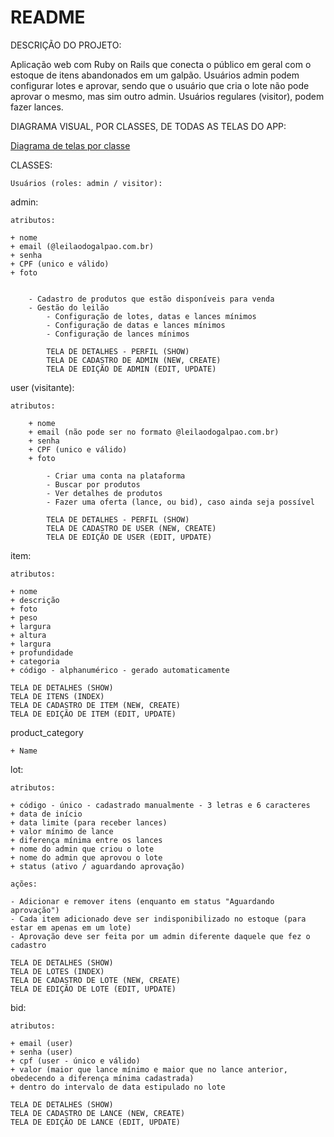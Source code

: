 # README
DESCRIÇÃO DO PROJETO:

Aplicação web com Ruby on Rails que conecta o público em geral com o estoque de itens abandonados em um galpão. Usuários admin podem configurar lotes e aprovar, sendo que o usuário que cria o lote não pode aprovar o mesmo, mas sim outro admin. Usuários regulares (visitor), podem fazer lances. 

DIAGRAMA VISUAL, POR CLASSES, DE TODAS AS TELAS DO APP:

[Diagrama de telas por classe](https://l1nk.dev/FUYJV)

CLASSES:

    Usuários (roles: admin / visitor):

admin:

    atributos:

    + nome
    + email (@leilaodogalpao.com.br)
    + senha
    + CPF (unico e válido)
    + foto


        - Cadastro de produtos que estão disponíveis para venda
        - Gestão do leilão 
            - Configuração de lotes, datas e lances mínimos
            - Configuração de datas e lances mínimos
            - Configuração de lances mínimos
            
            TELA DE DETALHES - PERFIL (SHOW)
            TELA DE CADASTRO DE ADMIN (NEW, CREATE)
            TELA DE EDIÇÃO DE ADMIN (EDIT, UPDATE)

user (visitante):

    atributos:

        + nome
        + email (não pode ser no formato @leilaodogalpao.com.br)
        + senha
        + CPF (unico e válido)
        + foto

            - Criar uma conta na plataforma
            - Buscar por produtos
            - Ver detalhes de produtos
            - Fazer uma oferta (lance, ou bid), caso ainda seja possível

            TELA DE DETALHES - PERFIL (SHOW)
            TELA DE CADASTRO DE USER (NEW, CREATE)
            TELA DE EDIÇÃO DE USER (EDIT, UPDATE)

item:

    atributos:

    + nome
    + descrição
    + foto
    + peso
    + largura
    + altura
    + largura
    + profundidade
    + categoria
    + código - alphanumérico - gerado automaticamente 

    TELA DE DETALHES (SHOW)
    TELA DE ITENS (INDEX)
    TELA DE CADASTRO DE ITEM (NEW, CREATE)
    TELA DE EDIÇÃO DE ITEM (EDIT, UPDATE)

product_category 

    + Name 

lot:

    atributos:

    + código - único - cadastrado manualmente - 3 letras e 6 caracteres
    + data de início
    + data limite (para receber lances)
    + valor mínimo de lance 
    + diferença mínima entre os lances
    + nome do admin que criou o lote
    + nome do admin que aprovou o lote
    + status (ativo / aguardando aprovação)

    ações:

    - Adicionar e remover itens (enquanto em status "Aguardando aprovação")
    - Cada item adicionado deve ser indisponibilizado no estoque (para estar em apenas em um lote)
    - Aprovação deve ser feita por um admin diferente daquele que fez o cadastro

    TELA DE DETALHES (SHOW)
    TELA DE LOTES (INDEX)
    TELA DE CADASTRO DE LOTE (NEW, CREATE)
    TELA DE EDIÇÃO DE LOTE (EDIT, UPDATE)

bid:

    atributos:

    + email (user)
    + senha (user)
    + cpf (user - único e válido)
    + valor (maior que lance mínimo e maior que no lance anterior, obedecendo a diferença mínima cadastrada)
    + dentro do intervalo de data estipulado no lote

    TELA DE DETALHES (SHOW)
    TELA DE CADASTRO DE LANCE (NEW, CREATE)
    TELA DE EDIÇÃO DE LANCE (EDIT, UPDATE)

